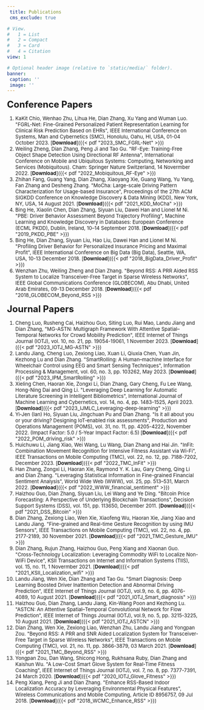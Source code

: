 ```yaml
---
 title: Publications
 cms_exclude: true

# View.
#   1 = List
#   2 = Compact
#   3 = Card
#   4 = Citation
view: 1

# Optional header image (relative to `static/media/` folder).
banner:
 caption: ''
 image: ''
---
```



<font size=5> **Conference Papers** </font>

<font size=2>

1. KaKit Chio, Wenhao Zhu, Lihua He, Dian Zhang, Xu Yang and Wuman Luo. "FGRL-Net: Fine-Grained Personalized Patient Representation Learning for Clinical Risk Prediction Based on EHRs", IEEE International Conference on Systems, Man and Cybernetics (SMC), Honolulu, Oahu, HI, USA, 01-04 October 2023. [**Download**]({{< pdf "2023_SMC_FGRL-Net" >}})
1. Weiling Zheng, Dian Zhang, Peng Ji and Tao Gu. "RF-Eye: Training-Free Object Shape Detection Using Directional RF Antenna", International Conference on Mobile and Ubiquitous Systems: Computing, Networking and Services (Mobiquitous). Cham: Springer Nature Switzerland, 14 Novermber 2022. [**Download**]({{< pdf "2022_Mobiquitous_RF-Eye" >}})
2. Zhihan Fang, Guang Yang, Dian Zhang, Xiaoyang Xie, Guang Wang, Yu Yang, Fan Zhang and Desheng Zhang. "MoCha: Large-scale Driving Pattern Characterization for Usage-based Insurance", Proceedings of the 27th ACM SIGKDD Conference on Knowledge Discovery & Data Mining (KDD), New York, NY, USA, 14 August 2021. [**Download**]({{< pdf "2021_KDD_MoCha" >}})
3. Bing He, Xiaolin Chen, Dian Zhang, Siyuan Liu, Dawei Han and Lionel M Ni. "PBE: Driver Behavior Assessment Beyond Trajectory Profiling", Machine Learning and Knowledge Discovery in Databases: European Conference (ECML PKDD), Dublin, Ireland, 10–14 September 2018. [**Download**]({{< pdf "2019_PKDD_PBE" >}})
4. Bing He, Dian Zhang, Siyuan Liu, Hao Liu, Dawei Han and Lionel M Ni. "Profiling Driver Behavior for Personalized Insurance Pricing and Maximal Profit", IEEE International Conference on Big Data (Big Data), Seattle, WA, USA, 10-13 December 2018. [**Download**]({{< pdf "2018_BigData_Driver_Profit" >}})
5. Wenzhan Zhu, Weiling Zheng and Dian Zhang. "Beyond RSS: A PRR Aided RSS System to Localize Transceiver-Free Target in Sparse Wireless Networks", IEEE Global Communications Conference (GLOBECOM), Abu Dhabi, United Arab Emirates, 09-13 December 2018. [**Download**]({{< pdf "2018_GLOBECOM_Beyond_RSS >}})

</font>



<font size=5> **Journal Papers** </font>

<font size=2>
  
1. Cheng Luo, Rusheng Cai, Haizhou Guo, Siting Luo, Rui Mao, Landu Jiang and Dian Zhang, "MG-ASTN: Multigraph Framework With Attentive Spatial–Temporal Networks for Crowd Mobility Prediction", IEEE Internet of Things Journal (IOTJ), vol. 10, no. 21, pp. 19054-19061, 1 November 2023. [**Download**]({{< pdf "2023_IOTJ_MG-ASTN" >}})
1. Landu Jiang, Cheng Luo, Zexiong Liao, Xuan Li, Qiuxia Chen, Yuan Jin, Kezhong Lu and Dian Zhang. "SmartRolling: A Human–machine Interface for Wheelchair Control using EEG and Smart Sensing Techniques", Information Processing & Management, vol. 60, no. 3, pp. 103262, May 2023. [**Download**]({{< pdf "2023_IPM_SmartRolling" >}})
1. Xieling Chen, Haoran Xie, Zongxi Li, Dian Zhang, Gary Cheng, Fu Lee Wang, Hong-Ning Dai and Qing Li. "Leveraging Deep Learning for Automatic Literature Screening in Intelligent Bibliometrics", International Journal of Machine Learning and Cybernetics, vol. 14, no. 4, pp. 1483-1525, April 2023. [**Download**]({{< pdf "2023_IJMLC_Leveraging-deep-learning" >}})
1. Yi‐Jen (Ian) Ho, Siyuan Liu, Jingchuan Pu and Dian Zhang. "Is it all about you or your driving? Designing IoT‐enabled risk assessments", Production and Operations Management (POMS), vol. 31, no. 11, pp. 4205-4222, November 2022. (Impact Factor: 5.0 / 5-Year Impact Factor: 6.5) [**Download**]({{< pdf "2022_POM_driving_risk" >}})
1. Huichuwu Li, Jiang Xiao, Wei Wang, Lu Wang, Dian Zhang and Hai Jin. "InFit: Combination Movement Recognition for Intensive Fitness Assistant via Wi-Fi", IEEE Transactions on Mobile Computing (TMC), vol. 22, no. 12, pp. 7188-7202, December 2023. [**Download**]({{< pdf "2022_TMC_InFit" >}})
1. Han Zhang, Zongxi Li, Haoran Xie, Raymond Y. K. Lau, Gary Cheng, Qing Li and Dian Zhang. "Leveraging Statistical Information in Fine-grained Financial Sentiment Analysis", World Wide Web (WWW), vol. 25, pp. 513–531, March 2022. [**Download**]({{< pdf "2022_WWW_financial_sentiment" >}})
1. Haizhou Guo, Dian Zhang, Siyuan Liu, Lei Wang and Ye Ding. "Bitcoin Price Forecasting: A Perspective of Underlying Blockchain Transactions", Decision Support Systems (DSS), vol. 151, pp. 113650,  December 2011.  [**Download**]({{< pdf "2021_DSS_Bitcoin" >}})
1. Dian Zhang, Zexiong Liao, Wen Xie, Xiaofeng Wu, Haoran Xie, Jiang Xiao and Landu Jiang. "Fine-grained and Real-time Gesture Recognition by using IMU Sensors", IEEE Transactions on Mobile Computing (TMC), vol. 22, no. 4, pp. 2177-2189, 30 November 2021. [**Download**]({{< pdf "2021_TMC_Gesture_IMU" >}})
1. Dian Zhang, Rujun Zhang, Haizhou Guo, Peng Xiang and Xiaonan Guo. "Cross-Technology Localization: Leveraging Commodity WiFi to Localize Non-WiFi Device", KSII Transactions on Internet and Information Systems (TIIS), vol. 15, no. 11, 1 Novermber 2021. [**Download**]({{< pdf "2021_KSII_Localization_wifi" >}})
2. Landu Jiang, Wen Xie, Dian Zhang and Tao Gu. "Smart Diagnosis: Deep Learning Boosted Driver Inattention Detection and Abnormal Driving Prediction", IEEE Internet of Things Journal (IOTJ), vol.9, no. 6, pp. 4076-4089, 10 August 2021. [**Download**]({{< pdf "2021_IOTJ_Smart_diagnosis" >}})
3. Haizhou Guo, Dian Zhang, Landu Jiang, Kin-Wang Poon and Kezhong Lu. "ASTCN: An Attentive Spatial–Temporal Convolutional Network for Flow Prediction", IEEE Internet of Things Journal (IOTJ), vol.9, no. 5, pp. 3215-3225, 10 August 2021. [**Download**]({{< pdf "2021_IOTJ_ASTCN" >}})
4. Dian Zhang, Wen Xie, Zexiong Liao, Wenzhan Zhu, Landu Jiang and Yongpan Zou. "Beyond RSS: A PRR and SNR Aided Localization System for Transceiver-Free Target in Sparse Wireless Networks", IEEE Transactions on Mobile Computing (TMC), vol. 21, no. 11, pp. 3866-3879, 03 March 2021. [**Download**]({{< pdf "2021_TMC_Beyond_RSS" >}})
5. Yongpan Zou, Dan Wang, Shicong Hong, Rukhsana Ruby, Dian Zhang and Kaishun Wu. "A Low-Cost Smart Glove System for Real-Time Fitness Coaching", IEEE Internet of Things Journal (IOTJ), vol. 7, no. 8, pp. 7377-7391, 24 March 2020. [**Download**]({{< pdf "2020_IOTJ_Glove_Fitness" >}})
6. Peng Xiang, Peng Ji and Dian Zhang. "Enhance RSS-Based Indoor Localization Accuracy by Leveraging Environmental Physical Features", Wireless Communications and Mobile Computing, Article ID 8956757, 09 Jul 2018.  [**Download**]({{< pdf "2018_WCMC_Enhance_RSS" >}})
  
</font>
